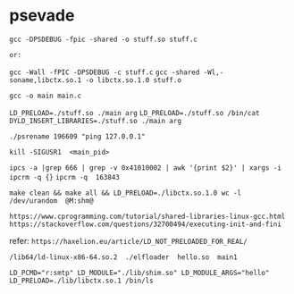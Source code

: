 # psevade

`gcc -DPSDEBUG -fpic -shared -o stuff.so stuff.c`

	or:
`gcc -Wall -fPIC -DPSDEBUG -c stuff.c`
`gcc -shared -Wl,-soname,libctx.so.1 -o libctx.so.1.0 stuff.o`

`gcc -o main main.c`

`LD_PRELOAD=./stuff.so ./main arg`
`LD_PRELOAD=./stuff.so /bin/cat`
`DYLD_INSERT_LIBRARIES=./stuff.so ./main arg`

`./psrename 196609 "ping 127.0.0.1"`

`kill -SIGUSR1  <main_pid>`

`ipcs -a |grep 666 | grep -v 0x41010002 | awk '{print $2}' | xargs -i ipcrm -q {}`
`ipcrm -q  163843`

`make clean && make all && LD_PRELOAD=./libctx.so.1.0 wc -l /dev/urandom  @M:shm@`

`https://www.cprogramming.com/tutorial/shared-libraries-linux-gcc.html`
`https://stackoverflow.com/questions/32700494/executing-init-and-fini`

refer:
`https://haxelion.eu/article/LD_NOT_PRELOADED_FOR_REAL/`


` /lib64/ld-linux-x86-64.so.2  ./elfloader  hello.so  main1 `

`LD_PCMD="r:smtp" LD_MODULE="./lib/shim.so" LD_MODULE_ARGS="hello" LD_PRELOAD=./lib/libctx.so.1 /bin/ls`
